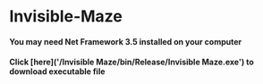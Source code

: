 # Invisible-Maze
#### You may need Net Framework 3.5 installed on your computer
#### Click [here]('/Invisible Maze/bin/Release/Invisible Maze.exe') to download executable file